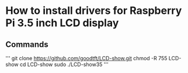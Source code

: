 # How to install drivers for Raspberry Pi 3.5 inch LCD display

## Commands

'''
git clone https://github.com/goodtft/LCD-show.git
chmod -R 755 LCD-show
cd LCD-show
sudo ./LCD-show35
'''
